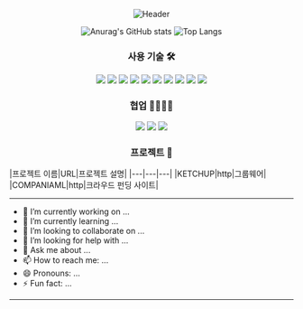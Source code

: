<p align="center">
  <img src="https://capsule-render.vercel.app/api?type=waving&color=3cb371&height=250&section=header&text=Daeun's%20GitHub&fontSize=70" alt="Header">
</p>

<p align="center">
    <img src="https://github-readme-stats.vercel.app/api?username=daeun100299" alt="Anurag's GitHub stats">
    <img src="https://github-readme-stats.vercel.app/api/top-langs/?username=daeun100299" alt="Top Langs">
</p>

<div align="center">
  <h3><strong>사용 기술</strong> 🛠</h3>
</div>
<p align="center">
  <img src="https://img.shields.io/badge/java-007396?style=flat-square&logo=OpenJDK&logoColor=white">
  <img src="https://img.shields.io/badge/jQuery-0769AD?style=flat-square&logo=jQuery&logoColor=white"/>
  <img src="https://img.shields.io/badge/React-61DAFB?style=flat-square&logo=react&logoColor=white"/>
  <img src="https://img.shields.io/badge/Spring-6DB33F?style=flat-square&logo=Spring&logoColor=white"/>
  <img src="https://img.shields.io/badge/Spring Boot-6DB33F?style=flat-square&logo=SpringBoot&logoColor=white"/>
  <img src="https://img.shields.io/badge/Thymeleaf-005F0F?style=flat-square&logo=Thymeleaf&logoColor=white">
  <img src="https://img.shields.io/badge/JavaScript-F7DF1E?style=flat-square&logo=javascript&logoColor=white"/>
  <img src="https://img.shields.io/badge/HTML5-E34F26?style=flat-square&logo=HTML5&logoColor=white"/>
  <img src="https://img.shields.io/badge/CSS3-1572B6?style=flat-square&logo=CSS3&logoColor=white"/>
  <img src="https://img.shields.io/badge/MySQL-4479A1?style=flat-square&logo=mysql&logoColor=white"/>
</p>
<div align="center">
  <h3><strong>협업</strong> 👩‍👩‍👧‍👧</h3>
</div>
<p align="center">
  <img src="https://img.shields.io/badge/GitHub-181717?style=flat-square&logo=github&logoColor=white"/>
  <img src="https://img.shields.io/badge/Figma-F24E1E?style=flat-square&logo=figma&logoColor=white"/>
  <img src="https://img.shields.io/badge/Notion-000000?style=flat-square&logo=notion&logoColor=white"/>
</p>

<div align="center">
  <h3><strong>프로젝트</strong> 📑</h3>
</div>
|프로젝트 이름|URL|프로젝트 설명|
|---|---|---|
|KETCHUP|http|그룹웨어|
|COMPANIAML|http|크라우드 펀딩 사이트|


***
- 🔭 I’m currently working on ...
- 🌱 I’m currently learning ...
- 👯 I’m looking to collaborate on ...
- 🤔 I’m looking for help with ...
- 💬 Ask me about ...
- 📫 How to reach me: ...
- 😄 Pronouns: ...
- ⚡ Fun fact: ...
***
